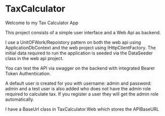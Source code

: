 # TaxCalculator
Welcome to my Tax Calculator App

This project consists of a simple user interface and a Web Api as backend.

I use a UnitOFWork/Repoistory pattern on both the web api using ApplicationDbContext and the web project using IHttpClientFactory. 
The initial data required to run the application is seeded via the DataSeeder class in the web api project.

You can test the API via swagger on the backend with integrated Bearer Token Authentication.

A default user is created for you with username: admin and password: admin
and a test user is also added who does not have the admin role required to calculate tax.
If you register a user they will get the admin role automatically.

I have a BaseUrl class in TaxCalculator.Web which stores the APIBaseURL
